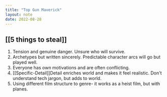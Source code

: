 ```yaml
---
title: "Top Gun Maverick"
layout: note
date: 2022-08-28
---
```


## [[5 things to steal]]

1.  Tension and genuine danger. Unsure who will survive.
2.  Archetypes but written sincerely. Predictable character arcs will go but played well.
3.  Everyone has own motivations and are often conflicting.
4.  [[Specific-Detail]]Detail</a> enriches world and makes it feel realistic. Don't understand tech jargon, but adds to world.
5.  Using different film structure to genre- it works as a heist film, but with planes.
